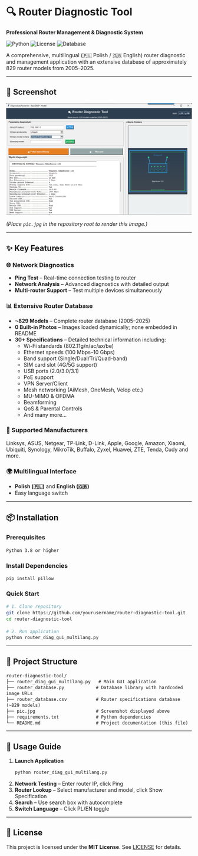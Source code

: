 # 🔍 Router Diagnostic Tool

**Professional Router Management & Diagnostic System**

![Python](https://img.shields.io/badge/Python-3.8+-blue.svg)
![License](https://img.shields.io/badge/License-MIT-green.svg)
![Database](https://img.shields.io/badge/Routers-829-orange.svg)

A comprehensive, multilingual (🇵🇱 Polish / 🇬🇧 English) router diagnostic and management application with an extensive database of approximately 829 router models from 2005–2025.

---

## 📸 Screenshot

![Application Screenshot](pic.jpg)

*(Place `pic.jpg` in the repository root to render this image.)*

---

## ✨ Key Features

### 🌐 Network Diagnostics
- **Ping Test** – Real-time connection testing to router
- **Network Analysis** – Advanced diagnostics with detailed output
- **Multi-router Support** – Test multiple devices simultaneously

### 📊 Extensive Router Database
- **~829 Models** – Complete router database (2005–2025)
- **0 Built-in Photos** – Images loaded dynamically; none embedded in README
- **30+ Specifications** – Detailed technical information including:
  - Wi-Fi standards (802.11g/n/ac/ax/be)
  - Ethernet speeds (100 Mbps–10 Gbps)
  - Band support (Single/Dual/Tri/Quad-band)
  - SIM card slot (4G/5G support)
  - USB ports (2.0/3.0/3.1)
  - PoE support
  - VPN Server/Client
  - Mesh networking (AiMesh, OneMesh, Velop etc.)
  - MU-MIMO & OFDMA
  - Beamforming
  - QoS & Parental Controls
  - And many more…

### 🏢 Supported Manufacturers
Linksys, ASUS, Netgear, TP-Link, D-Link, Apple, Google, Amazon, Xiaomi, Ubiquiti, Synology, MikroTik, Buffalo, Zyxel, Huawei, ZTE, Tenda, Cudy and more.

### 🌍 Multilingual Interface
- **Polish (🇵🇱)** and **English (🇬🇧)**
- Easy language switch

---

## 📦 Installation

### Prerequisites
```bash
Python 3.8 or higher
```

### Install Dependencies
```bash
pip install pillow
```

### Quick Start
```bash
# 1. Clone repository
git clone https://github.com/yourusername/router-diagnostic-tool.git
cd router-diagnostic-tool

# 2. Run application
python router_diag_gui_multilang.py
```

---

## 📁 Project Structure

```
router-diagnostic-tool/
├── router_diag_gui_multilang.py   # Main GUI application
├── router_database.py            # Database library with hardcoded image URLs
├── router_database.csv           # Router specifications database (~829 models)
├── pic.jpg                       # Screenshot displayed above
├── requirements.txt              # Python dependencies
└── README.md                     # Project documentation (this file)
```

---

## 🚀 Usage Guide

1. **Launch Application**
   ```bash
   python router_diag_gui_multilang.py
   ```
2. **Network Testing** – Enter router IP, click Ping
3. **Router Lookup** – Select manufacturer and model, click Show Specification
4. **Search** – Use search box with autocomplete
5. **Switch Language** – Click PL/EN toggle

---

## 📝 License

This project is licensed under the **MIT License**. See [LICENSE](LICENSE) for details.
